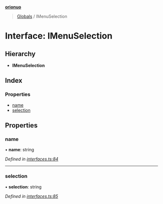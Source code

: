 **[orionuo](../README.md)**

> [Globals](../globals.md) / IMenuSelection

# Interface: IMenuSelection

## Hierarchy

* **IMenuSelection**

## Index

### Properties

* [name](imenuselection.md#name)
* [selection](imenuselection.md#selection)

## Properties

### name

•  **name**: string

*Defined in [interfaces.ts:84](https://github.com/msviha/orionuo/blob/b5379e7/src/interfaces.ts#L84)*

___

### selection

•  **selection**: string

*Defined in [interfaces.ts:85](https://github.com/msviha/orionuo/blob/b5379e7/src/interfaces.ts#L85)*
